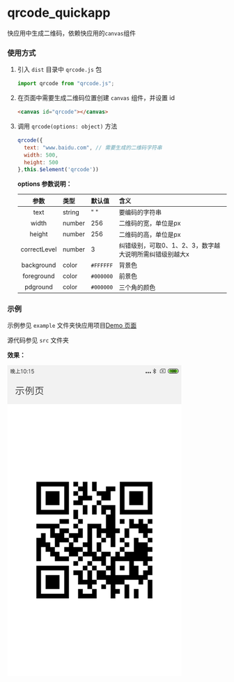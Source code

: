 # qrcode_quickapp

快应用中生成二维码，依赖快应用的`canvas`组件

### 使用方式

1. 引入 `dist` 目录中 `qrcode.js` 包

   ```javascript
   import qrcode from "qrcode.js";
   ```

2. 在页面中需要生成二维码位置创建 `canvas` 组件，并设置 id

   ```html
   <canvas id="qrcode"></canvas>
   ```

3. 调用 `qrcode(options: object)` 方法

   ```JavaScript
   qrcode({
     text: "www.baidu.com", // 需要生成的二维码字符串
     width: 500,
     height: 500
   },this.$element('qrcode'))
   ```

   **options 参数说明：**


    |参数     |类型  | 默认值    |含义 |
    |:------------:|------------|-----|-----------|
    |text     | string|" "|要编码的字符串 |
    |width   | number|256| 二维码的宽，单位是px|
    |height   | number|256| 二维码的高，单位是px|
    |correctLevel   | number|3| 纠错级别，可取0、1、2、3，数字越大说明所需纠错级别越大x|
    |background   | color| `#FFFFFF` | 背景色|
    |foreground   | color| `#000000` | 前景色|
    |pdground   | color| `#000000` | 三个角的颜色|

### 示例

示例参见 `example` 文件夹快应用项目[Demo 页面](https://github.com/WangCao/qrcode/blob/master/example/src/Demo/index.ux)

源代码参见 `src` 文件夹

**效果：**

<img src="./demo.png" width="400" >
